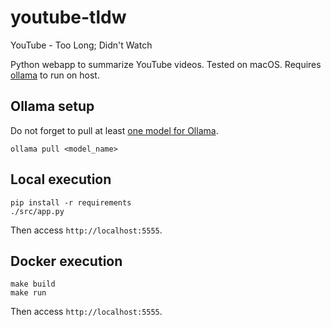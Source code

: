 # youtube-tldw
YouTube - Too Long; Didn't Watch

Python webapp to summarize YouTube videos. Tested on macOS. Requires [ollama](https://ollama.ai) to run on host.

## Ollama setup

Do not forget to pull at least [one model for Ollama](https://ollama.ai/library).

```
ollama pull <model_name>
```

## Local execution

```
pip install -r requirements
./src/app.py
```

Then access `http://localhost:5555`.

## Docker execution

```
make build
make run
```

Then access `http://localhost:5555`.
